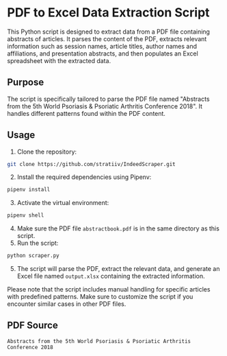 # PDF to Excel Data Extraction Script

This Python script is designed to extract data from a PDF file containing abstracts of articles. It parses the content of the PDF, extracts relevant information such as session names, article titles, author names and affiliations, and presentation abstracts, and then populates an Excel spreadsheet with the extracted data.

## Purpose
The script is specifically tailored to parse the PDF file named "Abstracts from the 5th World Psoriasis & Psoriatic Arthritis Conference 2018". It handles different patterns found within the PDF content.

## Usage
1. Clone the repository:
```bash
git clone https://github.com/stratiiv/IndeedScraper.git
```
2. Install the required dependencies using Pipenv:
```bash
pipenv install
```
3. Activate the virtual environment:
```bash
pipenv shell
```
4. Make sure the PDF file `abstractbook.pdf` is in the same directory as this script.
5. Run the script:
```bash
python scraper.py
```

5. The script will parse the PDF, extract the relevant data, and generate an Excel file named `output.xlsx` containing the extracted information.

Please note that the script includes manual handling for specific articles with predefined patterns. Make sure to customize the script if you encounter similar cases in other PDF files.

## PDF Source
`Abstracts from the 5th World Psoriasis & Psoriatic Arthritis Conference 2018`
